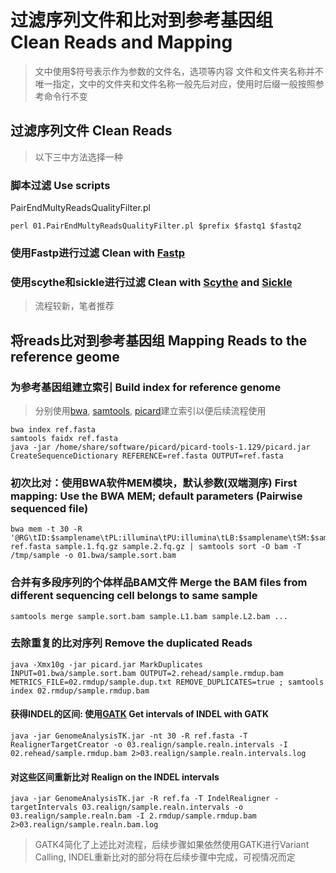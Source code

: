 # 过滤序列文件和比对到参考基因组 Clean Reads and Mapping
>文中使用$符号表示作为参数的文件名，选项等内容
>文件和文件夹名称并不唯一指定，文中的文件夹和文件名称一般先后对应，使用时后缀一般按照参考命令行不变
## 过滤序列文件 Clean Reads
>以下三中方法选择一种
### 脚本过滤 Use scripts
PairEndMultyReadsQualityFilter.pl
```
perl 01.PairEndMultyReadsQualityFilter.pl $prefix $fastq1 $fastq2
```
### 使用Fastp进行过滤 Clean with [Fastp](https://github.com/OpenGene/fastp)
### 使用scythe和sickle进行过滤 Clean with [Scythe](https://github.com/vsbuffalo/scythe) and [Sickle](https://github.com/najoshi/sickle)
>流程较新，笔者推荐
## 将reads比对到参考基因组 Mapping Reads to the reference geome
### 为参考基因组建立索引 Build index for reference genome
>分别使用[bwa](https://github.com/lh3/bwa), [samtools](https://github.com/samtools/samtools), [picard](https://broadinstitute.github.io/picard/)建立索引以便后续流程使用
```
bwa index ref.fasta
samtools faidx ref.fasta
java -jar /home/share/software/picard/picard-tools-1.129/picard.jar CreateSequenceDictionary REFERENCE=ref.fasta OUTPUT=ref.fasta
```
### 初次比对：使用BWA软件MEM模块，默认参数(双端测序) First mapping: Use the BWA MEM; default parameters (Pairwise sequenced file)
```
bwa mem -t 30 -R '@RG\tID:$samplename\tPL:illumina\tPU:illumina\tLB:$samplename\tSM:$samplename\t' ref.fasta sample.1.fq.gz sample.2.fq.gz | samtools sort -O bam -T /tmp/sample -o 01.bwa/sample.sort.bam
```
### 合并有多段序列的个体样品BAM文件 Merge the BAM files from different sequencing cell belongs to same sample
```
samtools merge sample.sort.bam sample.L1.bam sample.L2.bam ...
```
### 去除重复的比对序列 Remove the duplicated Reads
```
java -Xmx10g -jar picard.jar MarkDuplicates INPUT=01.bwa/sample.sort.bam OUTPUT=2.rehead/sample.rmdup.bam METRICS_FILE=02.rmdup/sample.dup.txt REMOVE_DUPLICATES=true ; samtools index 02.rmdup/sample.rmdup.bam
```
#### 获得INDEL的区间: 使用[GATK](https://software.broadinstitute.org/gatk/) Get intervals of INDEL with GATK
```
java -jar GenomeAnalysisTK.jar -nt 30 -R ref.fasta -T RealignerTargetCreator -o 03.realign/sample.realn.intervals -I 02.rehead/sample.rmdup.bam 2>03.realign/sample.realn.intervals.log
```
#### 对这些区间重新比对 Realign on the INDEL intervals
```
java -jar GenomeAnalysisTK.jar -R ref.fa -T IndelRealigner -targetIntervals 03.realign/sample.realn.intervals -o 03.realign/sample.realn.bam -I 2.rmdup/sample.rmdup.bam 2>03.realign/sample.realn.bam.log
```
>GATK4简化了上述比对流程，后续步骤如果依然使用GATK进行Variant Calling, INDEL重新比对的部分将在后续步骤中完成，可视情况而定
